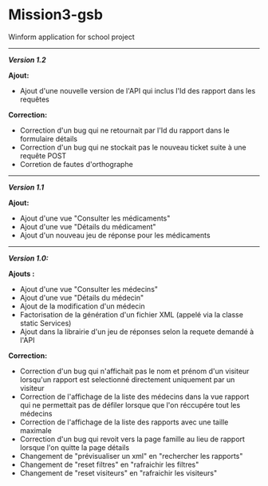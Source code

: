 # Mission3-gsb
Winform application for school project

---------------------------------------------------------------------------------------------------------------------------------------------------------------------

<i><strong>Version 1.2</strong></i>


<strong>Ajout:</strong>
<ul>
  <li>Ajout d'une nouvelle version de l'API qui inclus l'Id des rapport dans les requêtes</li>
</ul>

<strong>Correction:</strong>
<ul>
  <li>Correction d'un bug qui ne retournait par l'Id du rapport dans le formulaire détails</li>
  <li>Correction d'un bug qui ne stockait pas le nouveau ticket suite à une requête POST</li>
  <li>Corretion de fautes d'orthographe</li>
</ul>

---------------------------------------------------------------------------------------------------------------------------------------------------------------------

<i><strong>Version 1.1</strong></i>


<strong>Ajout:</strong>
<ul>
  <li>Ajout d'une vue "Consulter les médicaments"</li>
  <li>Ajout d'une vue "Détails du médicament"</li>
  <li>Ajout d'un nouveau jeu de réponse pour les médicaments</li>
</ul>

---------------------------------------------------------------------------------------------------------------------------------------------------------------------

<i><strong>Version 1.0:</strong></i>


<strong>Ajouts :</strong>
<ul>
	<li>Ajout d'une vue "Consulter les médecins"</li>
  <li>Ajout d'une vue "Détails du médecin"</li>
  <li>Ajout de la modification d'un médecin</li>
  <li>Factorisation de la génération d'un fichier XML (appelé via la classe static Services)</li>
  <li>Ajout dans la librairie d'un jeu de réponses selon la requete demandé à l'API</li>
</ul>

<strong>Correction:</strong>
<ul>
  <li>Correction d'un bug qui n'affichait pas le nom et prénom d'un visiteur lorsqu'un rapport est selectionné directement uniquement par un visiteur</li>
  <li>Correction de l'affichage de la liste des médecins dans la vue rapport qui ne permettait pas de défiler lorsque que l'on réccupére tout les médecins</li>
  <li>Correction de l'affichage de la liste des rapports avec une taille maximale</li>
  <li>Correction d'un bug qui revoit vers la page famille au lieu de rapport lorsque l'on quitte la page détails</li>
  <li>Changement de "prévisualiser un xml" en "rechercher les rapports"</li>
  <li>Changement de "reset filtres" en "rafraichir les filtres"</li>
  <li>Changement de "reset visiteurs" en "rafraichir les visiteurs"</li> 
</ul>
